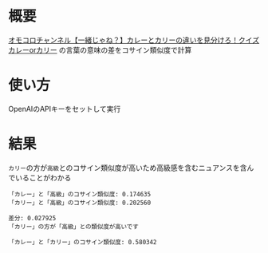 # 概要
[オモコロチャンネル【一緒じゃね？】カレーとカリーの違いを見分けろ！クイズカレーorカリー](https://www.youtube.com/watch?v=xr6xH61DGvw) の言葉の意味の差をコサイン類似度で計算


# 使い方
OpenAIのAPIキーをセットして実行


# 結果
```カリー```の方が```高級```とのコサイン類似度が高いため高級感を含むニュアンスを含んでいることがわかる
```
「カレー」と「高級」のコサイン類似度: 0.174635
「カリー」と「高級」のコサイン類似度: 0.202560

差分: 0.027925
「カリー」の方が「高級」との類似度が高いです

「カレー」と「カリー」のコサイン類似度: 0.580342
```
